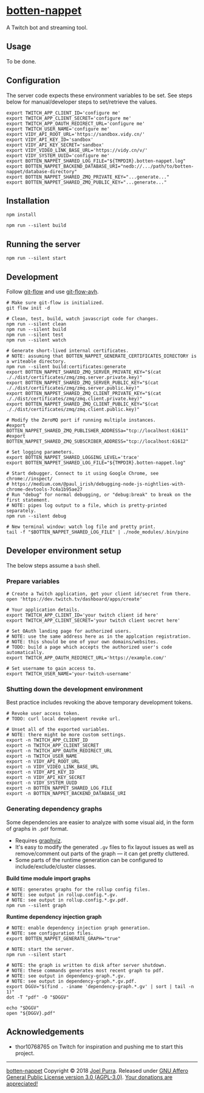 # [botten-nappet](https://joelpurra.com/projects/botten-nappet/)

A Twitch bot and streaming tool.



## Usage

To be done.



## Configuration

The server code expects these environment variables to be set. See steps below for manual/developer steps to set/retrieve the values.

```shell
export TWITCH_APP_CLIENT_ID='configure me'
export TWITCH_APP_CLIENT_SECRET='configure me'
export TWITCH_APP_OAUTH_REDIRECT_URL='configure me'
export TWITCH_USER_NAME='configure me'
export VIDY_API_ROOT_URL='https://sandbox.vidy.cn/'
export VIDY_API_KEY_ID='sandbox'
export VIDY_API_KEY_SECRET='sandbox'
export VIDY_VIDEO_LINK_BASE_URL='https://vidy.cn/v/'
export VIDY_SYSTEM_UUID='configure me'
export BOTTEN_NAPPET_SHARED_LOG_FILE="${TMPDIR}.botten-nappet.log"
export BOTTEN_NAPPET_BACKEND_DATABASE_URI="nedb://.../path/to/botten-nappet/database-directory"
export BOTTEN_NAPPET_SHARED_ZMQ_PRIVATE_KEY="...generate..."
export BOTTEN_NAPPET_SHARED_ZMQ_PUBLIC_KEY="...generate..."
```



## Installation

```shell
npm install

npm run --silent build
```



## Running the server

```shell
npm run --silent start
```



## Development

Follow [git-flow](https://danielkummer.github.io/git-flow-cheatsheet/) and use [git-flow-avh](https://github.com/petervanderdoes/gitflow-avh).

```shell
# Make sure git-flow is initialized.
git flow init -d

# Clean, test, build, watch javascript code for changes.
npm run --silent clean
npm run --silent build
npm run --silent test
npm run --silent watch

# Generate short-lived internal certificates.
# NOTE: assuming that BOTTEN_NAPPET_GENERATE_CERTIFICATES_DIRECTORY is a writeable directory.
npm run --silent build:certificates:generate
export BOTTEN_NAPPET_SHARED_ZMQ_SERVER_PRIVATE_KEY="$(cat ././dist/certificates/zmq/zmq.server.private.key)"
export BOTTEN_NAPPET_SHARED_ZMQ_SERVER_PUBLIC_KEY="$(cat ././dist/certificates/zmq/zmq.server.public.key)"
export BOTTEN_NAPPET_SHARED_ZMQ_CLIENT_PRIVATE_KEY="$(cat ././dist/certificates/zmq/zmq.client.private.key)"
export BOTTEN_NAPPET_SHARED_ZMQ_CLIENT_PUBLIC_KEY="$(cat ././dist/certificates/zmq/zmq.client.public.key)"

# Modify the ZeroMQ port if running multiple instances.
#export BOTTEN_NAPPET_SHARED_ZMQ_PUBLISHER_ADDRESSa="tcp://localhost:61611"
#export BOTTEN_NAPPET_SHARED_ZMQ_SUBSCRIBER_ADDRESS="tcp://localhost:61612"

# Set logging parameters.
export BOTTEN_NAPPET_SHARED_LOGGING_LEVEL='trace'
export BOTTEN_NAPPET_SHARED_LOG_FILE="${TMPDIR}.botten-nappet.log"

# Start debugger. Connect to it using Google Chrome, see chrome://inspect/
# https://medium.com/@paul_irish/debugging-node-js-nightlies-with-chrome-devtools-7c4a1b95ae27
# Run "debug" for normal debugging, or "debug:break" to break on the first statement.
# NOTE: pipes log output to a file, which is pretty-printed separately.
npm run --silent debug

# New terminal window: watch log file and pretty print.
tail -f "$BOTTEN_NAPPET_SHARED_LOG_FILE" | ./node_modules/.bin/pino
```



## Developer environment setup

The below steps assume a `bash` shell.


### Prepare variables

```shell
# Create a Twitch application, get your client id/secret from there.
open 'https://dev.twitch.tv/dashboard/apps/create'

# Your application details.
export TWITCH_APP_CLIENT_ID='your twitch client id here'
export TWITCH_APP_CLIENT_SECRET='your twitch client secret here'

# Set OAuth landing page for authorized users.
# NOTE: use the same address here as in the applcation registration.
# NOTE: this should be one of your own domains/websites.
# TODO: build a page which accepts the authorized user's code automatically.
export TWITCH_APP_OAUTH_REDIRECT_URL='https://example.com/'

# Set username to gain access to.
export TWITCH_USER_NAME='your-twitch-username'
```


### Shutting down the development environment

Best practice includes revoking the above temporary development tokens.

```shell
# Revoke user access token.
# TODO: curl local development revoke url.
```

```shell
# Unset all of the exported variables.
# NOTE: there might be more custom settings.
export -n TWITCH_APP_CLIENT_ID
export -n TWITCH_APP_CLIENT_SECRET
export -n TWITCH_APP_OAUTH_REDIRECT_URL
export -n TWITCH_USER_NAME
export -n VIDY_API_ROOT_URL
export -n VIDY_VIDEO_LINK_BASE_URL
export -n VIDY_API_KEY_ID
export -n VIDY_API_KEY_SECRET
export -n VIDY_SYSTEM_UUID
export -n BOTTEN_NAPPET_SHARED_LOG_FILE
export -n BOTTEN_NAPPET_BACKEND_DATABASE_URI
```



### Generating dependency graphs

Some dependencies are easier to analyze with some visual aid, in the form of graphs in `.pdf` format.

- Requires [graphviz](https://www.graphviz.org).
- It's easy to modify the generated `.gv` files to fix layout issues as well as remove/comment out parts of the graph — it can get pretty cluttered.
- Some parts of the runtime generation can be configured to include/exclude/cluster classes.


**Build time module import graphs**

```shell
# NOTE: generates graphs for the rollup config files.
# NOTE: see output in rollup.config.*.gv.
# NOTE: see output in rollup.config.*.gv.pdf.
npm run --silent graph
```


**Runtime dependency injection graph**

```shell
# NOTE: enable dependency injection graph generation.
# NOTE: see configuration files.
export BOTTEN_NAPPET_GENERATE_GRAPH="true"

# NOTE: start the server.
npm run --silent start

# NOTE: the graph is written to disk after server shutdown.
# NOTE: these commands generates most recent graph to pdf.
# NOTE: see output in dependency-graph.*.gv.
# NOTE: see output in dependency-graph.*.gv.pdf.
export DGGV="$(find . -iname 'dependency-graph.*.gv' | sort | tail -n 1)"
dot -T "pdf" -O "$DGGV"

echo "$DGGV"
open "${DGGV}.pdf"
```



## Acknowledgements

- thor10768765 on Twitch for inspiration and pushing me to start this project.



---

[botten-nappet](https://joelpurra.com/projects/botten-nappet/) Copyright &copy; 2018 [Joel Purra](https://joelpurra.com/). Released under [GNU Affero General Public License version 3.0 (AGPL-3.0)](https://www.gnu.org/licenses/agpl.html). [Your donations are appreciated!](https://joelpurra.com/donate/)
